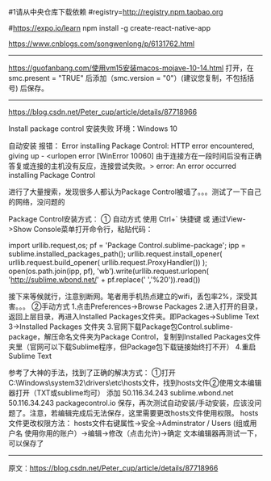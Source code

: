 #1请从中央仓库下载依赖
#registry=http://registry.npm.taobao.org


#https://expo.io/learn
npm install -g create-react-native-app

https://www.cnblogs.com/songwenlong/p/6131762.html















---------
https://guofanbang.com/使用vm15安装macos-mojave-10-14.html
打开，在 smc.present = "TRUE" 后添加（smc.version = "0"）(建议您复制，不包括括号) 后保存。

-----------


https://blog.csdn.net/Peter_cup/article/details/87718966

Install package control 安装失败
环境：Windows 10

自动安装 报错：
Error installing Package Control: HTTP error encountered, giving up - <urlopen error [WinError 10060] 由于连接方在一段时间后没有正确答复或连接的主机没有反应，连接尝试失败。>
error: An error occurred installing Package Control

进行了大量搜索，发现很多人都认为Package Control被墙了。。。测试了一下自己的网络，没问题的

Package Control安装方式：
① 自动方式
使用 Ctrl+` 快捷键 或 通过View->Show Console菜单打开命令行，粘贴代码：

import urllib.request,os; pf = 'Package
Control.sublime-package'; ipp = sublime.installed_packages_path(); urllib.request.install_opener(
urllib.request.build_opener( urllib.request.ProxyHandler()) );
open(os.path.join(ipp, pf), 'wb').write(urllib.request.urlopen(
'http://sublime.wbond.net/' + pf.replace(' ','%20')).read())

接下来等候就行，注意别断网。笔者用手机热点建立的wifi，丢包率2%，深受其害。。。
②手动方式
1.点击Preferences->Browse Packages
2.进入打开的目录，返回上层目录，再进入Installed Packages文件夹。即Packages->Sublime Text 3->Installed Packages 文件夹
3.官网下载Package包Control.sublime-package，解压命名文件夹为Package Control，复制到Installed Packages文件夹里（官网可以下载Sublime程序，但Package包下载链接始终打不开）
4.重启Sublime Text

参考了大神的手法，找到了正确的解决方式：
①打开C:\Windows\system32\drivers\etc\hosts文件，找到hosts文件②使用文本编辑器打开（TXT或sublime均可）
添加
50.116.34.243 sublime.wbond.net
50.116.34.243 packagecontrol.io
保存，再次测试自动安装/手动安装，应该没问题了。注意，若编辑完成后无法保存，这里需要更改hosts文件使用权限。
hosts文件更改权限方法：
hosts文件右键属性->安全->Adminstrator / Users (组或用户名 使用你用的账户）->编辑->修改（点击允许)->确定
文本编辑器再测试一下，可以保存了

--------------------- 
原文：https://blog.csdn.net/Peter_cup/article/details/87718966 





